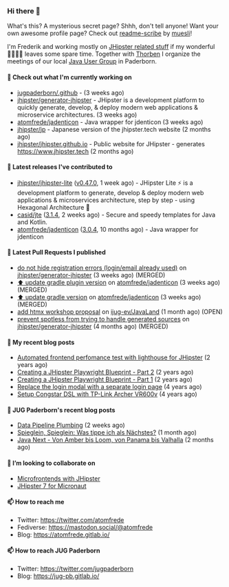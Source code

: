 ### Hi there 👋

What's this? A mysterious secret page? Shhh, don't tell anyone!
Want your own awesome profile page? Check out [readme-scribe](https://github.com/muesli/readme-scribe) by [muesli](https://github.com/muesli)!

I'm Frederik and working mostly on [JHipster related stuff](https://github.com/jhipster/) if my wonderful 👨‍👩‍👧‍👦 leaves some spare time.
Together with [Thorben](https://github.com/thjanssen) I organize the meetings of our local [Java User Group](https://github.com/jugpaderborn) in Paderborn.

#### 👷 Check out what I'm currently working on

- [jugpaderborn/.github](https://github.com/jugpaderborn/.github) -  (3 weeks ago)
- [jhipster/generator-jhipster](https://github.com/jhipster/generator-jhipster) - JHipster is a development platform to quickly generate, develop, &amp; deploy modern web applications &amp; microservice architectures. (3 weeks ago)
- [atomfrede/jadenticon](https://github.com/atomfrede/jadenticon) - Java wrapper for jdenticon (3 weeks ago)
- [jhipster/jp](https://github.com/jhipster/jp) - Japanese version of the jhipster.tech website (2 months ago)
- [jhipster/jhipster.github.io](https://github.com/jhipster/jhipster.github.io) - Public website for JHipster - generates https://www.jhipster.tech (2 months ago)

#### 🔭 Latest releases I've contributed to

- [jhipster/jhipster-lite](https://github.com/jhipster/jhipster-lite) ([v0.47.0](https://github.com/jhipster/jhipster-lite/releases/tag/v0.47.0), 1 week ago) - JHipster Lite ⚡ is a development platform to generate, develop &amp; deploy modern web applications &amp; microservices architecture, step by step - using Hexagonal Architecture :gem:
- [casid/jte](https://github.com/casid/jte) ([3.1.4](https://github.com/casid/jte/releases/tag/3.1.4), 2 weeks ago) - Secure and speedy templates for Java and Kotlin.
- [atomfrede/jadenticon](https://github.com/atomfrede/jadenticon) ([3.0.4](https://github.com/atomfrede/jadenticon/releases/tag/3.0.4), 10 months ago) - Java wrapper for jdenticon

#### 🔨 Latest Pull Requests I published

- [do not hide registration errors (login/email already used)](https://github.com/jhipster/generator-jhipster/pull/23940) on [jhipster/generator-jhipster](https://github.com/jhipster/generator-jhipster) (3 weeks ago) (MERGED)
- [:arrow_up: update gradle plugin version](https://github.com/atomfrede/jadenticon/pull/27) on [atomfrede/jadenticon](https://github.com/atomfrede/jadenticon) (3 weeks ago) (MERGED)
- [:arrow_up: update gradle version](https://github.com/atomfrede/jadenticon/pull/26) on [atomfrede/jadenticon](https://github.com/atomfrede/jadenticon) (3 weeks ago) (MERGED)
- [add htmx workshop proposal](https://github.com/ijug-ev/JavaLand/pull/40) on [ijug-ev/JavaLand](https://github.com/ijug-ev/JavaLand) (1 month ago) (OPEN)
- [prevent spotless from trying to handle generated sources](https://github.com/jhipster/generator-jhipster/pull/22846) on [jhipster/generator-jhipster](https://github.com/jhipster/generator-jhipster) (4 months ago) (MERGED)

#### 📜 My recent blog posts

- [Automated frontend perfomance test with lighthouse for JHipster](https://atomfrede.gitlab.io/2021/04/automated-frontend-perfomance-test-with-lighthouse-for-jhipster/) (2 years ago)
- [Creating a JHipster Playwright Blueprint - Part 2](https://atomfrede.gitlab.io/2021/03/creating-a-jhipster-playwright-blueprint-part-2/) (2 years ago)
- [Creating a JHipster Playwright Blueprint - Part 1](https://atomfrede.gitlab.io/2021/03/creating-a-jhipster-playwright-blueprint-part-1/) (2 years ago)
- [Replace the login modal with a separate login page](https://atomfrede.gitlab.io/2019/11/replace-the-login-modal-with-a-separate-login-page/) (4 years ago)
- [Setup Congstar DSL with TP-Link Archer VR600v](https://atomfrede.gitlab.io/2019/08/setup-congstar-dsl-with-tp-link-archer-vr600v/) (4 years ago)

#### 📜 JUG Paderborn's recent blog posts

- [Data Pipeline Plumbing](https://jug-pb.gitlab.io/blog/2023/data-pipeline-plumbing.html) (2 weeks ago)
- [Spieglein, Spieglein: Was tippe ich als Nächstes?](https://jug-pb.gitlab.io/blog/2023/autosuggest.html) (1 month ago)
- [Java Next - Von Amber bis Loom, von Panama bis Valhalla](https://jug-pb.gitlab.io/blog/2023/java-next.html) (2 months ago)

#### 👯 I’m looking to collaborate on

- [Microfrontends with JHipster](https://github.com/jhipster/generator-jhipster/issues/10189)
- [JHipster 7 for Micronaut](https://github.com/jhipster/generator-jhipster-micronaut/issues/250)

#### 📫 How to reach me

- Twitter: https://twitter.com/atomfrede
- Fediverse: https://mastodon.social/@atomfrede
- Blog: https://atomfrede.gitlab.io/

#### 📫 How to reach JUG Paderborn

- Twitter: https://twitter.com/jugpaderborn
- Blog: https://jug-pb.gitlab.io/
